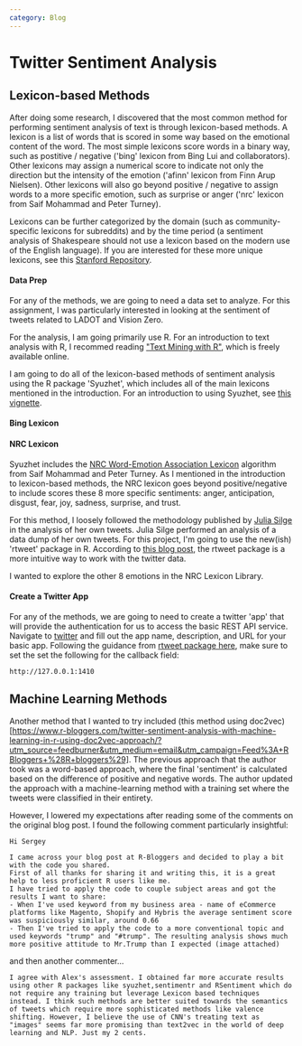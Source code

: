 ```yaml
---
category: Blog
---
```

# Twitter Sentiment Analysis

## Lexicon-based Methods
After doing some research, I discovered that the most common method for performing sentiment analysis of text is through lexicon-based methods. A lexicon is a list of words that is scored in some way based on the emotional content of the word. The most simple lexicons score words in a binary way, such as postitive / negative ('bing' lexicon from Bing Lui and collaborators). Other lexicons may assign a numerical score to indicate not only the direction but the intensity of the emotion ('afinn' lexicon from Finn Arup Nielsen). Other lexicons will also go beyond positive / negative to assign words to a more specific emotion, such as surprise or anger ('nrc' lexicon from Saif Mohammad and Peter Turney).

Lexicons can be further categorized by the domain (such as community-specific lexicons for subreddits) and by the time period (a sentiment analysis of Shakespeare should not use a lexicon based on the modern use of the English language). If you are interested for these more unique lexicons, see this [Stanford Repository](https://nlp.stanford.edu/projects/socialsent/).

#### Data Prep
For any of the methods, we are going to need a data set to analyze. For this assignment, I was particularly interested in looking at the sentiment of tweets related to LADOT and Vision Zero. 

For the analysis, I am going primarily use R. For an introduction to text analysis with R, I recommed reading ["Text Mining with R"](http://tidytextmining.com/), which is freely available online. 

I am going to do all of the lexicon-based methods of sentiment analysis using the R package 'Syuzhet', which includes all of the main lexicons mentioned in the introduction. For an introduction to using Syuzhet, see [this vignette](https://cran.r-project.org/web/packages/syuzhet/vignettes/syuzhet-vignette.html).

#### Bing Lexicon 

#### NRC Lexicon 
Syuzhet includes the [NRC Word-Emotion Association Lexicon](http://saifmohammad.com/WebPages/NRC-Emotion-Lexicon.htm) algorithm from Saif Mohammad and Peter Turney. As I mentioned in the introduction to lexicon-based methods, the NRC lexicon goes beyond positive/negative to include scores these 8 more specific sentiments: anger, anticipation, disgust, fear, joy, sadness, surprise, and trust. 

For this method, I loosely followed the methodology published by [Julia Silge](https://juliasilge.com/blog/joy-to-the-world/) in the analysis of her own tweets. Julia Silge performed an analysis of a data dump of her own tweets. For this project, I'm going to use the new(ish) 'rtweet' package in R. According to [this blog post](https://www.r-bloggers.com/a-call-to-tweets-blog-posts/), the rtweet package is a more intuitive way to work with the twitter data.

I wanted to explore the other 8 emotions in the NRC Lexicon Library. 

#### Create a Twitter App
For any of the methods, we are going to need to create a twitter 'app' that will provide the authentication for us to access the basic REST API service. Navigate to [twitter](http://apps.twitter.com) and fill out the app name, description, and URL for your basic app. Following the guidance from [rtweet package here](http://rtweet.info/), make sure to set the set the following for the callback field:
```
http://127.0.0.1:1410
```

## Machine Learning Methods
Another method that I wanted to try included (this method using doc2vec)[https://www.r-bloggers.com/twitter-sentiment-analysis-with-machine-learning-in-r-using-doc2vec-approach/?utm_source=feedburner&utm_medium=email&utm_campaign=Feed%3A+RBloggers+%28R+bloggers%29]. The previous approach that the author took was a word-based approach, where the final 'sentiment' is calculated based on the difference of positive and negative words. The author updated the approach with a machine-learning method with a training set where the tweets were classified in their entirety.

However, I lowered my expectations after reading some of the comments on the original blog post. I found the following comment particularly insightful:
```
Hi Sergey

I came across your blog post at R-Bloggers and decided to play a bit with the code you shared. 
First of all thanks for sharing it and writing this, it is a great help to less proficient R users like me. 
I have tried to apply the code to couple subject areas and got the results I want to share:
- When I've used keyword from my business area - name of eCommerce platforms like Magento, Shopify and Hybris the average sentiment score was suspiciously similar, around 0.66 
- Then I've tried to apply the code to a more conventional topic and used keywords "trump" and "#trump". The resulting analysis shows much more positive attitude to Mr.Trump than I expected (image attached)
```
and then another commenter...
```
I agree with Alex's assessment. I obtained far more accurate results using other R packages like syuzhet,sentimentr and RSentiment which do not require any training but leverage Lexicon based techniques instead. I think such methods are better suited towards the semantics of tweets which require more sophisticated methods like valence shifting. However, I believe the use of CNN's treating text as "images" seems far more promising than text2vec in the world of deep learning and NLP. Just my 2 cents.
```
